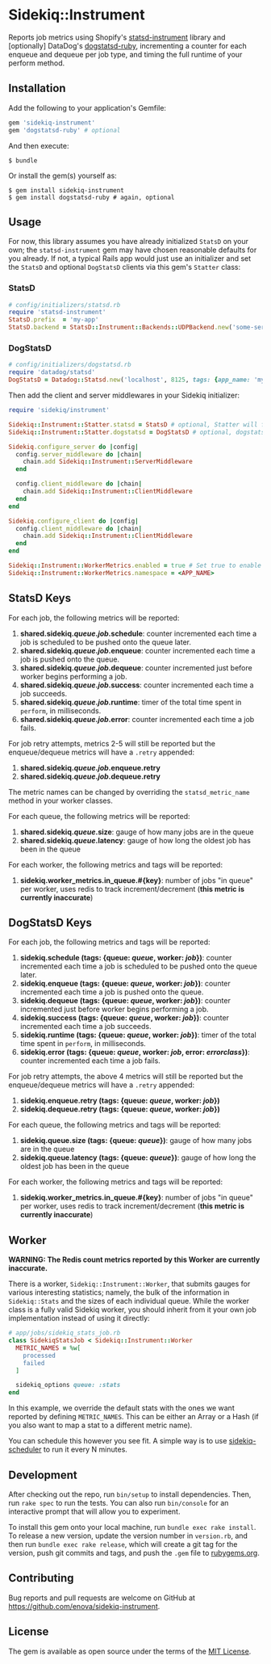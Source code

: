 # Sidekiq::Instrument

Reports job metrics using Shopify's [statsd-instrument][statsd-instrument] library and \[optionally\] DataDog's [dogstatsd-ruby](https://github.com/DataDog/dogstatsd-ruby), incrementing a counter for each enqueue and dequeue per job type, and timing the full runtime of your perform method.

## Installation

Add the following to your application's Gemfile:

```ruby
gem 'sidekiq-instrument'
gem 'dogstatsd-ruby' # optional
```

And then execute:

    $ bundle

Or install the gem(s) yourself as:

    $ gem install sidekiq-instrument
    $ gem install dogstatsd-ruby # again, optional

## Usage

For now, this library assumes you have already initialized `StatsD` on your own;
the `statsd-instrument` gem may have chosen reasonable defaults for you already. If not,
a typical Rails app would just use an initializer and set the `StatsD` and optional `DogStatsD`
clients via this gem's `Statter` class:

### StatsD

```ruby
# config/initializers/statsd.rb
require 'statsd-instrument'
StatsD.prefix  = 'my-app'
StatsD.backend = StatsD::Instrument::Backends::UDPBackend.new('some-server:8125')
```

### DogStatsD

```ruby
# config/initializers/dogstatsd.rb
require 'datadog/statsd'
DogStatsD = Datadog::Statsd.new('localhost', 8125, tags: {app_name: 'my_app', env: 'production'})
```

Then add the client and server middlewares in your Sidekiq initializer:

```ruby
require 'sidekiq/instrument'

Sidekiq::Instrument::Statter.statsd = StatsD # optional, Statter will fall back to a global StatsD
Sidekiq::Instrument::Statter.dogstatsd = DogStatsD # optional, dogstatsd can be nil if not desired

Sidekiq.configure_server do |config|
  config.server_middleware do |chain|
    chain.add Sidekiq::Instrument::ServerMiddleware
  end

  config.client_middleware do |chain|
    chain.add Sidekiq::Instrument::ClientMiddleware
  end
end

Sidekiq.configure_client do |config|
  config.client_middleware do |chain|
    chain.add Sidekiq::Instrument::ClientMiddleware
  end
end

Sidekiq::Instrument::WorkerMetrics.enabled = true # Set true to enable worker metrics
Sidekiq::Instrument::WorkerMetrics.namespace = <APP_NAME>
```

## StatsD Keys
For each job, the following metrics will be reported:

1. **shared.sidekiq._queue_._job_.schedule**: counter incremented each time a
   job is scheduled to be pushed onto the queue later.
2. **shared.sidekiq._queue_._job_.enqueue**: counter incremented each time a
   job is pushed onto the queue.
3. **shared.sidekiq._queue_._job_.dequeue**: counter incremented just before
   worker begins performing a job.
4. **shared.sidekiq._queue_._job_.success**: counter incremented each time a job succeeds.
5. **shared.sidekiq._queue_._job_.runtime**: timer of the total time spent
   in `perform`, in milliseconds.
6. **shared.sidekiq._queue_._job_.error**: counter incremented each time a
   job fails.

For job retry attempts, metrics 2-5 will still be reported but the enqueue/dequeue metrics
will have a `.retry` appended:

1. **shared.sidekiq._queue_._job_.enqueue.retry**
2. **shared.sidekiq._queue_._job_.dequeue.retry**

The metric names can be changed by overriding the `statsd_metric_name`
method in your worker classes.

For each queue, the following metrics will be reported:
1. **shared.sidekiq._queue_.size**: gauge of how many jobs are in the queue
2. **shared.sidekiq._queue_.latency**: gauge of how long the oldest job has been in the queue

For each worker, the following metrics and tags will be reported:
1. **sidekiq.worker_metrics.in_queue.#{key}**: number of jobs "in queue" per worker, uses redis to track increment/decrement (**this metric is currently inaccurate**)

## DogStatsD Keys
For each job, the following metrics and tags will be reported:

1. **sidekiq.schedule (tags: {queue: _queue_, worker: _job_})**: counter incremented each time a
   job is scheduled to be pushed onto the queue later.
2. **sidekiq.enqueue (tags: {queue: _queue_, worker: _job_})**: counter incremented each time a
   job is pushed onto the queue.
3. **sidekiq.dequeue (tags: {queue: _queue_, worker: _job_})**: counter incremented just before
   worker begins performing a job.
4. **sidekiq.success (tags: {queue: _queue_, worker: _job_})**: counter incremented each time a job succeeds.
5. **sidekiq.runtime (tags: {queue: _queue_, worker: _job_})**: timer of the total time spent
   in `perform`, in milliseconds.
6. **sidekiq.error (tags: {queue: _queue_, worker: _job_, error: _errorclass_})**: counter incremented each time a
   job fails.

For job retry attempts, the above 4 metrics will still be reported but the enqueue/dequeue metrics
will have a `.retry` appended:

1. **sidekiq.enqueue.retry (tags: {queue: _queue_, worker: _job_})**
2. **sidekiq.dequeue.retry (tags: {queue: _queue_, worker: _job_})**

For each queue, the following metrics and tags will be reported:
1. **sidekiq.queue.size (tags: {queue: _queue_})**: gauge of how many jobs are in the queue
2. **sidekiq.queue.latency (tags: {queue: _queue_})**: gauge of how long the oldest job has been in the queue

For each worker, the following metrics and tags will be reported:
1. **sidekiq.worker_metrics.in_queue.#{key}**: number of jobs "in queue" per worker, uses redis to track increment/decrement (**this metric is currently inaccurate**)

## Worker

**WARNING: The Redis count metrics reported by this Worker are currently inaccurate.**

There is a worker, `Sidekiq::Instrument::Worker`, that submits gauges
for various interesting statistics; namely, the bulk of the information in `Sidekiq::Stats`
and the sizes of each individual queue. While the worker class is a fully valid Sidekiq worker,
you should inherit from it your own job implementation instead of using it directly:

```ruby
# app/jobs/sidekiq_stats_job.rb
class SidekiqStatsJob < Sidekiq::Instrument::Worker
  METRIC_NAMES = %w[
    processed
    failed
  ]

  sidekiq_options queue: :stats
end
```

In this example, we override the default stats with the ones we want reported by defining `METRIC_NAMES`.
This can be either an Array or a Hash (if you also want to map a stat to a different metric name).

You can schedule this however you see fit. A simple way is to use [sidekiq-scheduler][sidekiq-scheduler] to run it every N minutes.

## Development

After checking out the repo, run `bin/setup` to install dependencies. Then, run `rake spec` to run the tests. You can also run `bin/console` for an interactive prompt that will allow you to experiment.

To install this gem onto your local machine, run `bundle exec rake install`. To release a new version, update the version number in `version.rb`, and then run `bundle exec rake release`, which will create a git tag for the version, push git commits and tags, and push the `.gem` file to [rubygems.org](https://rubygems.org).

## Contributing

Bug reports and pull requests are welcome on GitHub at https://github.com/enova/sidekiq-instrument.


## License

The gem is available as open source under the terms of the [MIT License](http://opensource.org/licenses/MIT).

[statsd-instrument]: https://github.com/Shopify/statsd-instrument
[sidekiq-scheduler]: https://github.com/moove-it/sidekiq-scheduler
